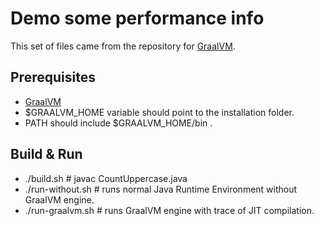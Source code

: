 # Demo some performance info


This set of files came from the repository for [GraalVM](graalvm.org).

## Prerequisites
* [GraalVM](http://graalvm.org)
* $GRAALVM_HOME variable should point to the installation folder.
* PATH should include $GRAALVM_HOME/bin .

## Build & Run
- ./build.sh        # javac CountUppercase.java
- ./run-without.sh  # runs normal Java Runtime Environment without GraalVM engine.
- ./run-graalvm.sh  # runs GraalVM engine with trace of JIT compilation.


